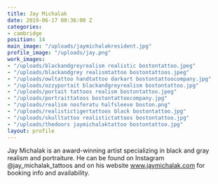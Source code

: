 ```yaml
---
title: Jay Michalak
date: 2019-06-17 00:36:00 Z
categories:
- cambridge
position: 14
main_image: "/uploads/jaymichalakresident.jpg"
profile_image: "/uploads/jay.png"
work_images:
- "/uploads/blackandgreyrealism realistic bostontattoo.jpeg"
- "/uploads/blackandgrey realismtattoo bostontattoos.jpeg"
- "/uploads/owltattoo handtattoo darkart bostontattoocompany.jpg"
- "/uploads/ozzyportait blackandgreyrealism bostontattoo.jpg"
- "/uploads/portait tattoos realism bostontattoo.jpeg"
- "/uploads/portraittatoos bostontattoocompany.jpg"
- "/uploads/realism nosferatu halfsleeve boston.png"
- "/uploads/realistictigertattoos black bostontattoo.jpg"
- "/uploads/skulltattoo realistictattoos bostontattoo.jpg"
- "/uploads/thedoors jaymichalaktattoo bostontattoo.jpg"
layout: profile
---
```


Jay Michalak is an award-winning artist specializing in black and gray realism and portraiture. He can be found on Instagram @jay_michalak_tattoos and on his website www.jaymichalak.com for booking info and availability.